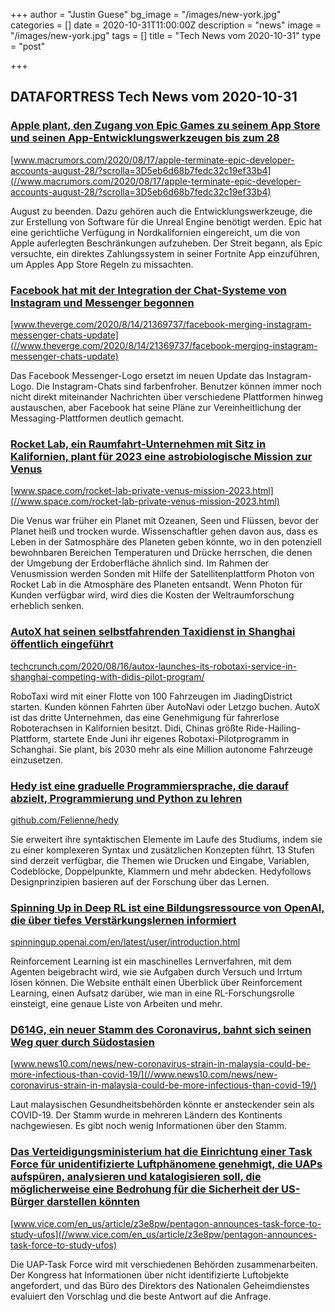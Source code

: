 +++
author = "Justin Guese"
bg_image = "/images/new-york.jpg"
categories = []
date = 2020-10-31T11:00:00Z
description = "news"
image = "/images/new-york.jpg"
tags = []
title = "Tech News vom 2020-10-31"
type = "post"

+++

        
## DATAFORTRESS Tech News vom 2020-10-31


### [Apple plant, den Zugang von Epic Games zu seinem App Store und seinen App-Entwicklungswerkzeugen bis zum 28](//www.macrumors.com/2020/08/17/apple-terminate-epic-developer-accounts-august-28/?scrolla=3D5eb6d68b7fedc32c19ef33b4)


[www.macrumors.com/2020/08/17/apple-terminate-epic-developer-accounts-august-28/?scrolla=3D5eb6d68b7fedc32c19ef33b4](//www.macrumors.com/2020/08/17/apple-terminate-epic-developer-accounts-august-28/?scrolla=3D5eb6d68b7fedc32c19ef33b4)


August zu beenden. Dazu gehören auch die Entwicklungswerkzeuge, die zur Erstellung von Software für die Unreal Engine benötigt werden. Epic hat eine gerichtliche Verfügung in Nordkalifornien eingereicht, um die von Apple auferlegten Beschränkungen aufzuheben. Der Streit begann, als Epic versuchte, ein direktes Zahlungssystem in seiner Fortnite App einzuführen, um Apples App Store Regeln zu missachten.


### [Facebook hat mit der Integration der Chat-Systeme von Instagram und Messenger begonnen](//www.theverge.com/2020/8/14/21369737/facebook-merging-instagram-messenger-chats-update)


[www.theverge.com/2020/8/14/21369737/facebook-merging-instagram-messenger-chats-update](//www.theverge.com/2020/8/14/21369737/facebook-merging-instagram-messenger-chats-update)


Das Facebook Messenger-Logo ersetzt im neuen Update das Instagram-Logo. Die Instagram-Chats sind farbenfroher. Benutzer können immer noch nicht direkt miteinander Nachrichten über verschiedene Plattformen hinweg austauschen, aber Facebook hat seine Pläne zur Vereinheitlichung der Messaging-Plattformen deutlich gemacht.


### [Rocket Lab, ein Raumfahrt-Unternehmen mit Sitz in Kalifornien, plant für 2023 eine astrobiologische Mission zur Venus](//www.space.com/rocket-lab-private-venus-mission-2023.html)


[www.space.com/rocket-lab-private-venus-mission-2023.html](//www.space.com/rocket-lab-private-venus-mission-2023.html)


Die Venus war früher ein Planet mit Ozeanen, Seen und Flüssen, bevor der Planet heiß und trocken wurde. Wissenschaftler gehen davon aus, dass es Leben in der Satmosphäre des Planeten geben könnte, wo in den potenziell bewohnbaren Bereichen Temperaturen und Drücke herrschen, die denen der Umgebung der Erdoberfläche ähnlich sind. Im Rahmen der Venusmission werden Sonden mit Hilfe der Satellitenplattform Photon von Rocket Lab in die Atmosphäre des Planeten entsandt. Wenn Photon für Kunden verfügbar wird, wird dies die Kosten der Weltraumforschung erheblich senken.


### [AutoX hat seinen selbstfahrenden Taxidienst in Shanghai öffentlich eingeführt](//techcrunch.com/2020/08/16/autox-launches-its-robotaxi-service-in-shanghai-competing-with-didis-pilot-program/)


[techcrunch.com/2020/08/16/autox-launches-its-robotaxi-service-in-shanghai-competing-with-didis-pilot-program/](//techcrunch.com/2020/08/16/autox-launches-its-robotaxi-service-in-shanghai-competing-with-didis-pilot-program/)


RoboTaxi wird mit einer Flotte von 100 Fahrzeugen im JiadingDistrict starten. Kunden können Fahrten über AutoNavi oder Letzgo buchen. AutoX ist das dritte Unternehmen, das eine Genehmigung für fahrerlose Roboterachsen in Kalifornien besitzt. Didi, Chinas größte Ride-Hailing-Plattform, startete Ende Juni ihr eigenes Robotaxi-Pilotprogramm in Schanghai. Sie plant, bis 2030 mehr als eine Million autonome Fahrzeuge einzusetzen.


### [Hedy ist eine graduelle Programmiersprache, die darauf abzielt, Programmierung und Python zu lehren](//github.com/Felienne/hedy)


[github.com/Felienne/hedy](//github.com/Felienne/hedy)


Sie erweitert ihre syntaktischen Elemente im Laufe des Studiums, indem sie zu einer komplexeren Syntax und zusätzlichen Konzepten führt. 13 Stufen sind derzeit verfügbar, die Themen wie Drucken und Eingabe, Variablen, Codeblöcke, Doppelpunkte, Klammern und mehr abdecken. Hedyfollows Designprinzipien basieren auf der Forschung über das Lernen.


### [Spinning Up in Deep RL ist eine Bildungsressource von OpenAI, die über tiefes Verstärkungslernen informiert](//spinningup.openai.com/en/latest/user/introduction.html)


[spinningup.openai.com/en/latest/user/introduction.html](//spinningup.openai.com/en/latest/user/introduction.html)


Reinforcement Learning ist ein maschinelles Lernverfahren, mit dem Agenten beigebracht wird, wie sie Aufgaben durch Versuch und Irrtum lösen können. Die Website enthält einen Überblick über Reinforcement Learning, einen Aufsatz darüber, wie man in eine RL-Forschungsrolle einsteigt, eine genaue Liste von Arbeiten und mehr.


### [D614G, ein neuer Stamm des Coronavirus, bahnt sich seinen Weg quer durch Südostasien](//www.news10.com/news/new-coronavirus-strain-in-malaysia-could-be-more-infectious-than-covid-19/)


[www.news10.com/news/new-coronavirus-strain-in-malaysia-could-be-more-infectious-than-covid-19/](//www.news10.com/news/new-coronavirus-strain-in-malaysia-could-be-more-infectious-than-covid-19/)


Laut malaysischen Gesundheitsbehörden könnte er ansteckender sein als COVID-19. Der Stamm wurde in mehreren Ländern des Kontinents nachgewiesen. Es gibt noch wenig Informationen über den Stamm.


### [Das Verteidigungsministerium hat die Einrichtung einer Task Force für unidentifizierte Luftphänomene genehmigt, die UAPs aufspüren, analysieren und katalogisieren soll, die möglicherweise eine Bedrohung für die Sicherheit der US-Bürger darstellen könnten](//www.vice.com/en_us/article/z3e8pw/pentagon-announces-task-force-to-study-ufos)


[www.vice.com/en_us/article/z3e8pw/pentagon-announces-task-force-to-study-ufos](//www.vice.com/en_us/article/z3e8pw/pentagon-announces-task-force-to-study-ufos)


Die UAP-Task Force wird mit verschiedenen Behörden zusammenarbeiten. Der Kongress hat Informationen über nicht identifizierte Luftobjekte angefordert, und das Büro des Direktors des Nationalen Geheimdienstes evaluiert den Vorschlag und die beste Antwort auf die Anfrage.